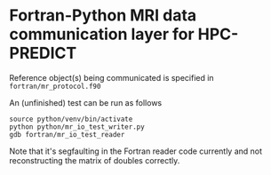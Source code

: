 # Fortran-Python MRI data communication layer for HPC-PREDICT

Reference object(s) being communicated is specified in `fortran/mr_protocol.f90`

An (unfinished) test can be run as follows

```
source python/venv/bin/activate
python python/mr_io_test_writer.py 
gdb fortran/mr_io_test_reader
```

Note that it's segfaulting in the Fortran reader code currently and not reconstructing the matrix of doubles correctly.
